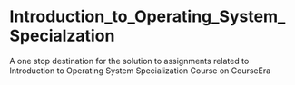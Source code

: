 # Introduction_to_Operating_System_Specialzation
A one stop destination for the solution to assignments related to Introduction to Operating System Specialization Course on CourseEra
